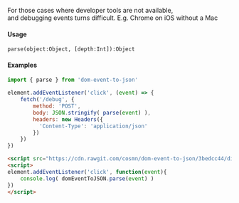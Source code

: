 For those cases where developer tools are not available,<br>
and debugging events turns difficult. E.g. Chrome on iOS without a Mac

#### Usage

`parse(object:Object, [depth:Int]):Object`

#### Examples

```Javascript
import { parse } from 'dom-event-to-json'

element.addEventListener('click', (event) => {
    fetch('/debug', {
        method: 'POST',
        body: JSON.stringify( parse(event) ),
        headers: new Headers({
          'Content-Type': 'application/json'
        })
    })
})
```

```HTML
<script src="https://cdn.rawgit.com/cosmn/dom-event-to-json/3bedcc44/dist/domEventToJSON.js"></script>
<script>
element.addEventListener('click', function(event){
    console.log( domEventToJSON.parse(event) )
})
</script>
```
